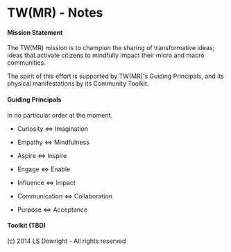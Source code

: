 TW(MR) - Notes
==============

#### Mission Statement

The TW(MR) mission is to champion the sharing of transformative ideas; ideas that activate citizens to mindfully impact their micro and macro communities. 

The spirit of this effort is supported by TW(MR)'s Guiding Principals, and its physical manifestations by its Community Toolkit. 



#### Guiding Principals
In no particular order at the moment.

- Curiosity <=> Imagination

- Empathy <=> Mindfulness

- Aspire  <=> Inspire

- Engage <=> Enable

- Influence <=> Impact

- Communication <=> Collaboration

- Purpose <=> Acceptance


#### Toolkit (TBD)




(c) 2014 LS Dowright - All rights reserved

